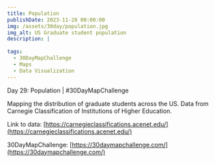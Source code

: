 ```yaml
---
title: Population
publishDate: 2023-11-28 00:00:00
img: /assets/30day/population.jpg
img_alt: US Graduate student population
description: |
  
tags:
  - 30DayMapChallenge
  - Maps
  - Data Visualization
---
```


Day 29: Population | #30DayMapChallenge

Mapping the distribution of graduate students across the US.  Data from Carnegie Classification of Institutions of Higher Education.

Link to data:  [https://carnegieclassifications.acenet.edu/](https://carnegieclassifications.acenet.edu/)

30DayMapChallenge:  [https://30daymapchallenge.com/](https://30daymapchallenge.com/)